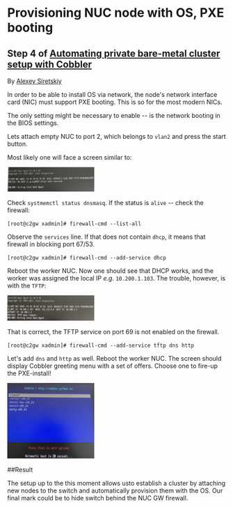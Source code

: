 Provisioning NUC node with OS, PXE booting
==========================================

## Step 4 of [Automating private bare-metal cluster setup with Cobbler](README.md)

By [Alexey Siretskiy](https://www.linkedin.com/in/alexey-siretskiy-254992a7/)


In order to be able to  install OS via network, the node's network interface card (NIC) must support PXE booting. This is so for the most modern NICs.

The only setting might  be necessary to enable -- is the network booting in the BIOS settings.

Lets attach empty NUC to port 2, which belongs to `vlan2` and press the start button.


Most likely one will face a screen similar to:

<img src="pics/no_dhcp.png" alt=" no dhcp offers were received" style="width:200px;"/>

Check `systmemctl status dnsmasq`. If the status is `alive` -- check the firewall:

    [root@c2gw xadmin]# firewall-cmd --list-all

 Observe the `services` line. If that does not contain  `dhcp`, it means that firewall in blocking port 67/53.

    [root@c2gw xadmin]# firewall-cmd --add-service dhcp


Reboot the worker NUC. Now one should see that DHCP works, and the worker was assigned the local IP *e.g.* `10.200.1.103`. The trouble, however, is with the `TFTP`:

<img src="pics/no_tftp.png" alt=" no dhcp offers were received" style="width:200px;"/>


That is correct, the TFTP service on port 69 is not enabled on the firewall.

    [root@c2gw xadmin]# firewall-cmd --add-service tftp dns http

Let's add `dns` and `http` as well. Reboot the worker NUC. The screen should display Cobbler greeting menu with a set of offers. Choose one to fire-up the PXE-install!

<img src="pics/cobbler_welcome.png" alt=" no dhcp offers were received" style="width:200px;"/>



##Result

The setup up to the this moment allows usto establish a cluster by attaching new nodes to the switch  and automatically provision them with the OS. Our final mark could be to hide switch behind the NUC GW firewall.
